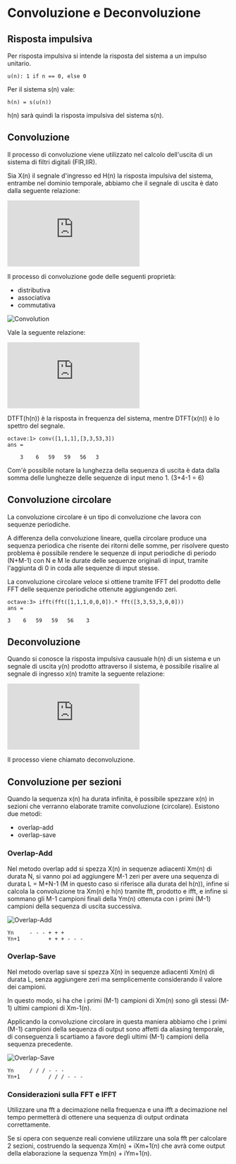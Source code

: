 # Convoluzione e Deconvoluzione

## Risposta impulsiva

Per risposta impulsiva si intende la risposta del sistema a un impulso unitario.

    u(n): 1 if n == 0, else 0 

Per il sistema s(n) vale:

    h(n) = s(u(n))

h(n) sarà quindi la risposta impulsiva del sistema s(n).

## Convoluzione

Il processo di convoluzione viene utilizzato nel calcolo dell'uscita di un
sistema di filtri digitali (FIR,IIR).

Sia X(n) il segnale d'ingresso ed H(n) la risposta impulsiva del sistema, entrambe
nel dominio temporale, abbiamo che il segnale di uscita è dato dalla seguente
relazione:

<!-- y(n) = conv(x(n), h(n)) = sum for k -> [-inf,+inf] : x(k)h(n-k) --->
    
![Convolution](http://latex.codecogs.com/gif.latex?y%28n%29%20%3D%20x%28n%29%20%5Cotimes%20h%28n%29%20%3D%20%5Csum_%7Bk%3D-%5Cinfty%7D%5E%7B%5Cinfty%7D%20x%28k%29h%28n-k%29)

Il processo di convoluzione gode delle seguenti proprietà:

 - distributiva
 - associativa
 - commutativa

![Convolution](https://upload.wikimedia.org/wikipedia/commons/b/b9/Convolution_of_spiky_function_with_box2.gif)

Vale la seguente relazione:

<!--- y(n) = conv(x(n),h(n)) = IDTFT(DTFT(x(n))DTFT(h(n))) --->
    
![Convolution and DTFT](http://latex.codecogs.com/gif.latex?y%28n%29%20%3D%20x%28n%29%20%5Cotimes%20h%28n%29%20%3D%20IDTFT%20%28X%28%5Ciota%20%5Comega%29H%28%5Ciota%20%5Comega%29%29)

DTFT(h(n)) è la risposta in frequenza del sistema, mentre DTFT(x(n)) è lo
spettro del segnale.

    octave:1> conv([1,1,1],[3,3,53,3])
    ans =

        3    6   59   59   56   3

Com'è possibile notare la lunghezza della sequenza di uscita è data dalla somma
delle lunghezze delle sequenze di input meno 1. (3+4-1 = 6) 

## Convoluzione circolare

La convoluzione circolare è un tipo di convoluzione che lavora con sequenze
periodiche.

A differenza della convoluzione lineare, quella circolare produce una sequenza
periodica che risente dei ritorni delle somme, per risolvere questo problema è
possibile rendere le sequenze di input periodiche di periodo (N+M-1) con N e M
le durate delle sequenze originali di input, tramite l'aggiunta di 0 in coda
alle sequenze di input stesse.

La convoluzione circolare veloce si ottiene tramite IFFT del prodotto delle FFT
delle sequenze periodiche ottenute aggiungendo zeri.

    octave:3> ifft(fft([1,1,1,0,0,0]).* fft([3,3,53,3,0,0]))
    ans =

    3    6   59   59   56    3

## Deconvoluzione 

Quando si conosce la risposta impulsiva causuale h(n) di un sistema e un segnale
di uscita y(n) prodotto attraverso il sistema, è possibile risalire al segnale di
ingresso x(n) tramite la seguente relazione:

<!-- x(n) = ( y(n) - ( sum for k -> [1,n] : h(k)x(n-k) ) ) / h(0) -->
    
![Deconvolution](http://latex.codecogs.com/gif.latex?x%28n%29%20%3D%20%5Cfrac%7By%28n%29%20-%20%5Csum_%7Bk%3D1%7D%5E%7Bn%7D%20h%28k%29x%28n-k%29%7D%5E%7Bh%280%29%7D)

Il processo viene chiamato deconvoluzione.

## Convoluzione per sezioni

Quando la sequenza x(n) ha durata infinita, è possibile spezzare x(n) in sezioni
che verranno elaborate tramite convoluzione (circolare). Esistono due metodi:

- overlap-add
- overlap-save

### Overlap-Add

Nel metodo overlap add si spezza X(n) in sequenze adiacenti Xm(n) di durata N,
si vanno poi ad aggiungere M-1 zeri per avere una sequenza di durata L = M+N-1
(M in questo caso si riferisce alla durata del h(n)), infine si calcola la
convoluzione tra Xm(n) e h(n) tramite fft, prodotto e ifft, e infine si sommano
gli M-1 campioni finali della Ym(n) ottenuta con i primi (M-1) campioni della
sequenza di uscita successiva.

![Overlap-Add](https://upload.wikimedia.org/wikipedia/commons/7/77/Depiction_of_overlap-add_algorithm.png)
 
    Yn     - - - + + +
    Yn+1         + + + - - -

### Overlap-Save

Nel metodo overlap save si spezza X(n) in sequenze adiacenti Xm(n) di durata L,
senza aggiungere zeri ma semplicemente considerando il valore dei campioni.

In questo modo, si ha che i primi (M-1) campioni di Xm(n) sono gli stessi (M-1)
ultimi campioni di Xm-1(n).

Applicando la convoluzione circolare in questa maniera abbiamo che i primi (M-1)
campioni della sequenza di output sono affetti da aliasing temporale, di
conseguenza li scartiamo a favore degli ultimi (M-1) campioni della sequenza
precedente.

![Overlap-Save](https://upload.wikimedia.org/wikipedia/commons/thumb/a/ad/Overlap-save_algorithm.png/800px-Overlap-save_algorithm.png)

    Yn     / / / - - -
    Yn+1         / / / - - -



### Considerazioni sulla FFT e IFFT

Utilizzare una fft a decimazione nella frequenza e una ifft a decimazione nel
tempo permetterà di ottenere una sequenza di output ordinata correttamente.

Se si opera con sequenze reali conviene utilizzare una sola fft per calcolare 2
sezioni, costruendo la sequenza Xm(n) + iXm+1(n) che avrà come output della 
elaborazione la sequenza Ym(n) + iYm+1(n). 
